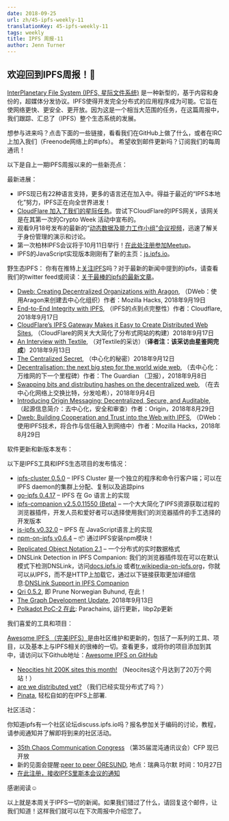 ```yaml
---
date: 2018-09-25
url: zh/45-ipfs-weekly-11
translationKey: 45-ipfs-weekly-11
tags: weekly
title: IPFS 周报-11
author: Jenn Turner
---
```


## 欢迎回到IPFS周报！👋

[InterPlanetary File System (IPFS, 星际文件系统)](https://ipfs.io/) 是一种新型的，基于内容和身份的，超媒体分发协议。IPFS使得开发完全分布式的应用程序成为可能。它旨在使网络更快、更安全、更开放。因为这是一个相当大范围的任务，在这篇周报中，我们跟踪、汇总了（IPFS）整个生态系统的发展。

想参与进来吗？点击下面的一些链接，看看我们在GitHub上做了什么，或者在IRC上加入我们（Freenode网络上的#ipfs）。
希望收到邮件更新吗？订阅我们的每周通讯！

以下是自上一期IPFS周报以来的一些新亮点：

最新进展：
- IPFS现已有22种语言支持，更多的语言还在加入中。得益于最近的“IPFS本地化”努力，IPFS正在向全世界进发！
- [CloudFlare 加入了我们的星际任务](https://blog.cloudflare.com/distributed-web-gateway/)。尝试下CloudFlare的IPFS网关，该网关是在其第一次的Crypto Week 活动中宣布的。
- 观看9月18号发布的最新的“[动态数据及能力工作小组”会议视频](https://www.youtube.com/watch?v=EiJE59uYNAk)，迅速了解关于身份管理的演示和讨论。
- 第一次柏林IPFS会议将于10月11日举行！[在此处注册参加Meetup](https://www.meetup.com/IPFS-Berlin/events/254816369/)。
- IPFS的JavaScript实现版本刚刚有了新的主页：[js.ipfs.io](https://js.ipfs.io)。

野生态IPFS：
你有在推特上[关注IPFS](https://twitter.com/IPFSbot)吗？对于最新的新闻中提到的ipfs，请查看我们的twitter feed或阅读：[关于最棒的ipfs的最新文章](https://awesome.ipfs.io/categories/articles/)。



-   [Dweb: Creating Decentralized Organizations with Aragon](https://hacks.mozilla.org/2018/09/aragon-ethereum-dweb/), （DWeb：使用Aragon来创建去中心化组织）作者：Mozilla Hacks, 2018年9月19日
-   [End-to-End Integrity with IPFS](https://blog.cloudflare.com/e2e-integrity/), （IPFS的点到点完整性）作者：Cloudflare, 2018年9月17日
-   [CloudFlare’s IPFS Gateway Makes it Easy to Create Distributed Web Sites](https://www.bleepingcomputer.com/news/technology/cloudflares-ipfs-gateway-makes-it-easy-to-create-distributed-web-sites/), （CloudFlare的网关大大简化了分布式网站的构建）2018年9月17日
-   [An Interview with Textile](https://medium.com/textileio/an-interview-with-textile-6d52632f611b), （对Textile的采访）（**译者注：该采访由星鉴网完成**）2018年9月13日
-   [The Centralized Secret](https://medium.com/@kyletut/the-centralized-secret-c7de795ddd9f), （中心化的秘密）2018年9月12日
-   [Decentralisation: the next big step for the world wide web](https://www.theguardian.com/technology/2018/sep/08/decentralisation-next-big-step-for-the-world-wide-web-dweb-data-internet-censorship-brewster-kahle), （去中心化：万维网的下一个里程碑）作者：The Guardian （卫报），2018年9月8日
-   [Swapping bits and distributing hashes on the decentralized web](https://medium.com/textileio/swapping-bits-and-distributing-hashes-on-the-decentralized-web-5da98a3507), （在去中心化网络上交换比特，分发哈希），2018年9月4日
-   [Introducing Origin Messaging: Decentralized, Secure, and Auditable](https://medium.com/originprotocol/introducing-origin-messaging-decentralized-secure-and-auditable-13c16fe0f13e), （起源信息简介：去中心化，安全和审查）作者：Origin，2018年8月29日
-   [Dweb: Building Cooperation and Trust into the Web with IPFS](https://hacks.mozilla.org/2018/08/dweb-building-cooperation-and-trust-into-the-web-with-ipfs/), （DWeb：使用IPFS技术，将合作与信任融入到网络中）作者：Mozilla Hacks，2018年8月29日

  


软件更新和新版本发布：

以下是IPFS工具和IPFS生态项目的发布情况：

  


-   [ipfs-cluster 0.5.0](https://github.com/ipfs/ipfs-cluster/releases/tag/v0.5.0) – IPFS Cluster 是一个独立的程序和命令行客户端；可以在IPFS daemon的集群上分配、复制以及追踪pins
-   [go-ipfs 0.4.17](https://github.com/ipfs/go-ipfs/releases/tag/v0.4.17) – IPFS 在 Go 语言上的实现
-   [ipfs-companion v2.5.0.11550 (Beta)](https://github.com/ipfs-shipyard/ipfs-companion/releases/tag/v2.5.0.11550) – 一个大大简化了IPFS资源获取过程的浏览器插件，开发人员和爱好者可以选择使用我们的浏览器插件的手工选择的开发版本
-   [js-ipfs v0.32.0](https://github.com/ipfs/js-ipfs/releases/tag/v0.32.0) – IPFS 在 JavaScript语言上的实现
-   [npm-on-ipfs v0.6.4](https://github.com/ipfs-shipyard/npm-on-ipfs/releases/tag/v0.6.4) – 📦 通过IPFS安装npm模块！
-   [Replicated Object Notation 2.1](https://github.com/gritzko/ron/blob/master/docs/Objectives%20for%20RON%2021.md) – 一个分布式的实时数据格式
-   DNSLink Detection in IPFS Companion: 我们的浏览器插件现在可以在默认模式下检测DNSLink，访问[docs.ipfs.io](http://docs.ipfs.io/) 或者[tr.wikipedia-on-ipfs.org](https://tr.wikipedia-on-ipfs.org/)，你就可以从IPFS，而不是HTTP上加载它，通过以下链接获取更加详细信息:[DNSLink Support in IPFS Companion](https://github.com/ipfs-shipyard/ipfs-companion/blob/master/docs/dnslink.md)
-   [Qri 0.5.2](https://github.com/qri-io/qri/releases/tag/v0.5.2), 即 Prune Norwegian Buhund, 在此！
-   [The Graph Development Update](https://medium.com/graphprotocol/the-graph-development-update-d90321e22748), 2018年9月13日
-   [Polkadot PoC-2 在此](https://medium.com/polkadot-network/polkadot-poc-2-is-here-parachains-runtime-upgrades-and-libp2p-networking-7035bb141c25): Parachains, 运行更新，libp2p更新

  


我们喜爱的工具和项目：

[Awesome IPFS （完美IPFS）](https://awesome.ipfs.io/)是由社区维护和更新的，包括了一系列的工具、项目，以及基本上与IPFS相关的很棒的一切。查看更多，或将你的项目添加到其中，请访问以下Github地址：[Awesome IPFS on GitHub](https://github.com/ipfs/awesome-ipfs)

-   [Neocities hit 200K sites this month!](https://twitter.com/neocities/status/1039204355763666945) （Neocites这个月达到了20万个网站！）
-   [are we distributed yet?](https://arewedistributedyet.com/) （我们已经实现分布式了吗？）
-   [Pinata](https://www.pinata.cloud/), 轻松自如的在IPFS上部署.

  


社区活动：

你知道ipfs有一个社区论坛discuss.ipfs.io吗？报名参加关于编码的讨论，教程，请参阅通知并了解即将到来的社区活动。

-   [35th Chaos Communication Congress](https://events.ccc.de/2018/09/11/35c3-call-for-participation-and-submission-guidelines/) （第35届混沌通讯议会）CFP 现已开放
-   新的见面会提醒:[peer to peer ÖRESUND](http://p2p-oresund.org/), 地点：瑞典马尔默 时间：10月27日
-   [在此注册，接收IPFS里斯本会议的通知](https://docs.google.com/forms/d/e/1FAIpQLSfJVVPwvp6RY3MUg1zAVl1g_5y2nGb7WJIMI1Hs6glzm7FLHQ/viewform)

  


感谢阅读☺️

以上就是本周关于IPFS一切的新闻。如果我们错过了什么，请回复这个邮件，让我们知道！这样我们就可以在下次周报中介绍您了。
